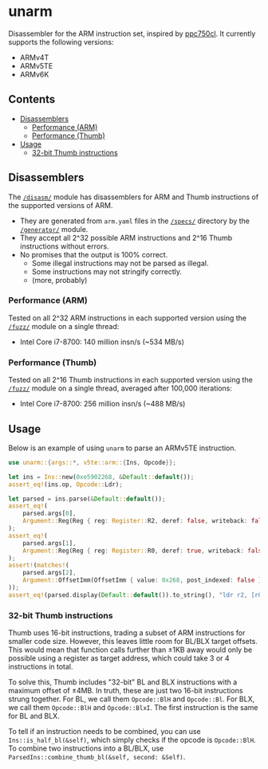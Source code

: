 # unarm

Disassembler for the ARM instruction set, inspired by [ppc750cl](https://github.com/encounter/ppc750cl). It currently supports
the following versions:

- ARMv4T
- ARMv5TE
- ARMv6K

## Contents

- [Disassemblers](#disassemblers)
  - [Performance (ARM)](#performance-arm)
  - [Performance (Thumb)](#performance-thumb)
- [Usage](#usage)
  - [32-bit Thumb instructions](#32-bit-thumb-instructions)

## Disassemblers

The [`/disasm/`](/disasm/) module has disassemblers for ARM and Thumb instructions of the supported versions of ARM.

- They are generated from `arm.yaml` files in the [`/specs/`](/specs/) directory by the [`/generator/`](/generator/) module.
- They accept all 2^32 possible ARM instructions and 2^16 Thumb instructions without errors.
- No promises that the output is 100% correct.
  - Some illegal instructions may not be parsed as illegal.
  - Some instructions may not stringify correctly.
  - (more, probably)

### Performance (ARM)

Tested on all 2^32 ARM instructions in each supported version using the [`/fuzz/`](/fuzz/) module on a single thread:

- Intel Core i7-8700: 140 million insn/s (~534 MB/s)

### Performance (Thumb)

Tested on all 2^16 Thumb instructions in each supported version using the [`/fuzz/`](/fuzz/) module on a single thread,
averaged after 100,000 iterations:

- Intel Core i7-8700: 256 million insn/s (~488 MB/s)

## Usage

Below is an example of using `unarm` to parse an ARMv5TE instruction.

```rust
use unarm::{args::*, v5te::arm::{Ins, Opcode}};

let ins = Ins::new(0xe5902268, &Default::default());
assert_eq!(ins.op, Opcode::Ldr);

let parsed = ins.parse(&Default::default());
assert_eq!(
    parsed.args[0],
    Argument::Reg(Reg { reg: Register::R2, deref: false, writeback: false })
);
assert_eq!(
    parsed.args[1],
    Argument::Reg(Reg { reg: Register::R0, deref: true, writeback: false })
);
assert!(matches!(
    parsed.args[2],
    Argument::OffsetImm(OffsetImm { value: 0x268, post_indexed: false })
));
assert_eq!(parsed.display(Default::default()).to_string(), "ldr r2, [r0, #0x268]");
```

### 32-bit Thumb instructions

Thumb uses 16-bit instructions, trading a subset of ARM instructions for smaller code size. However, this leaves little room
for BL/BLX target offsets. This would mean that function calls further than ±1KB away would only be possible using
a register as target address, which could take 3 or 4 instructions in total.

To solve this, Thumb includes "32-bit" BL and BLX instructions with a maximum offset of ±4MB. In truth, these are just two
16-bit instructions strung together. For BL, we call them `Opcode::BlH` and `Opcode::Bl`. For BLX, we call them `Opcode::BlH`
and `Opcode::BlxI`. The first instruction is the same for BL and BLX.

To tell if an instruction needs to be combined, you can use `Ins::is_half_bl(&self)`, which simply checks if the opcode is
`Opcode::BlH`. To combine two instructions into a BL/BLX, use `ParsedIns::combine_thumb_bl(&self, second: &Self)`.
